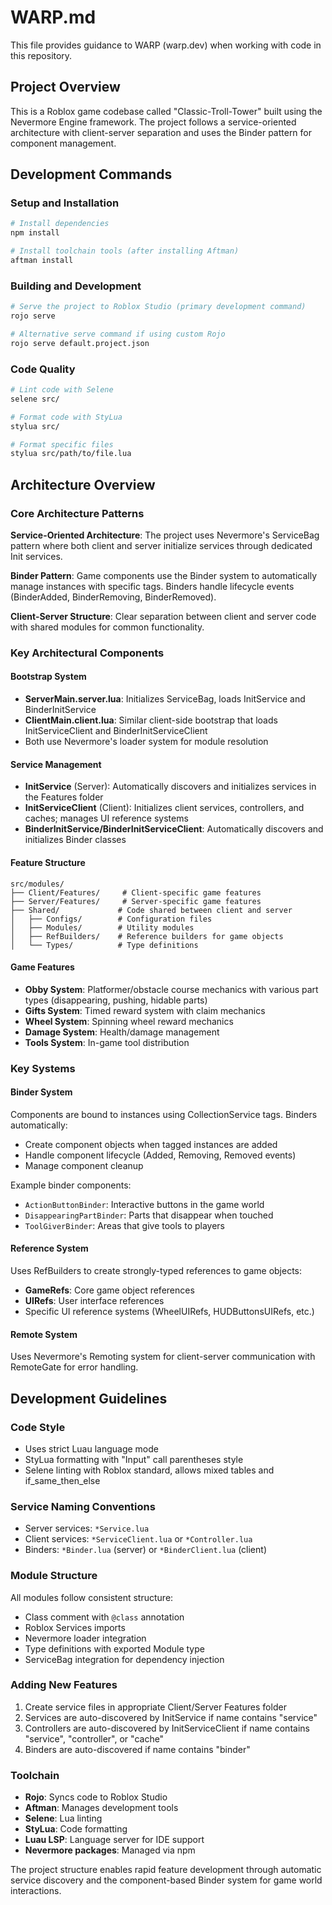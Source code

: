# WARP.md

This file provides guidance to WARP (warp.dev) when working with code in this repository.

## Project Overview

This is a Roblox game codebase called "Classic-Troll-Tower" built using the Nevermore Engine framework. The project follows a service-oriented architecture with client-server separation and uses the Binder pattern for component management.

## Development Commands

### Setup and Installation
```bash
# Install dependencies
npm install

# Install toolchain tools (after installing Aftman)
aftman install
```

### Building and Development
```bash
# Serve the project to Roblox Studio (primary development command)
rojo serve

# Alternative serve command if using custom Rojo
rojo serve default.project.json
```

### Code Quality
```bash
# Lint code with Selene
selene src/

# Format code with StyLua
stylua src/

# Format specific files
stylua src/path/to/file.lua
```

## Architecture Overview

### Core Architecture Patterns

**Service-Oriented Architecture**: The project uses Nevermore's ServiceBag pattern where both client and server initialize services through dedicated Init services.

**Binder Pattern**: Game components use the Binder system to automatically manage instances with specific tags. Binders handle lifecycle events (BinderAdded, BinderRemoving, BinderRemoved).

**Client-Server Structure**: Clear separation between client and server code with shared modules for common functionality.

### Key Architectural Components

#### Bootstrap System
- **ServerMain.server.lua**: Initializes ServiceBag, loads InitService and BinderInitService
- **ClientMain.client.lua**: Similar client-side bootstrap that loads InitServiceClient and BinderInitServiceClient
- Both use Nevermore's loader system for module resolution

#### Service Management
- **InitService** (Server): Automatically discovers and initializes services in the Features folder
- **InitServiceClient** (Client): Initializes client services, controllers, and caches; manages UI reference systems
- **BinderInitService/BinderInitServiceClient**: Automatically discovers and initializes Binder classes

#### Feature Structure
```
src/modules/
├── Client/Features/     # Client-specific game features
├── Server/Features/     # Server-specific game features  
├── Shared/             # Code shared between client and server
│   ├── Configs/        # Configuration files
│   ├── Modules/        # Utility modules
│   ├── RefBuilders/    # Reference builders for game objects
│   └── Types/          # Type definitions
```

#### Game Features
- **Obby System**: Platformer/obstacle course mechanics with various part types (disappearing, pushing, hidable parts)
- **Gifts System**: Timed reward system with claim mechanics
- **Wheel System**: Spinning wheel reward mechanics
- **Damage System**: Health/damage management
- **Tools System**: In-game tool distribution

### Key Systems

#### Binder System
Components are bound to instances using CollectionService tags. Binders automatically:
- Create component objects when tagged instances are added
- Handle component lifecycle (Added, Removing, Removed events)
- Manage component cleanup

Example binder components:
- `ActionButtonBinder`: Interactive buttons in the game world
- `DisappearingPartBinder`: Parts that disappear when touched
- `ToolGiverBinder`: Areas that give tools to players

#### Reference System
Uses RefBuilders to create strongly-typed references to game objects:
- **GameRefs**: Core game object references  
- **UIRefs**: User interface references
- Specific UI reference systems (WheelUIRefs, HUDButtonsUIRefs, etc.)

#### Remote System
Uses Nevermore's Remoting system for client-server communication with RemoteGate for error handling.

## Development Guidelines

### Code Style
- Uses strict Luau language mode
- StyLua formatting with "Input" call parentheses style
- Selene linting with Roblox standard, allows mixed tables and if_same_then_else

### Service Naming Conventions
- Server services: `*Service.lua`
- Client services: `*ServiceClient.lua` or `*Controller.lua` 
- Binders: `*Binder.lua` (server) or `*BinderClient.lua` (client)

### Module Structure
All modules follow consistent structure:
- Class comment with `@class` annotation
- Roblox Services imports
- Nevermore loader integration
- Type definitions with exported Module type
- ServiceBag integration for dependency injection

### Adding New Features
1. Create service files in appropriate Client/Server Features folder
2. Services are auto-discovered by InitService if name contains "service"
3. Controllers are auto-discovered by InitServiceClient if name contains "service", "controller", or "cache"
4. Binders are auto-discovered if name contains "binder"

### Toolchain
- **Rojo**: Syncs code to Roblox Studio
- **Aftman**: Manages development tools
- **Selene**: Lua linting
- **StyLua**: Code formatting  
- **Luau LSP**: Language server for IDE support
- **Nevermore packages**: Managed via npm

The project structure enables rapid feature development through automatic service discovery and the component-based Binder system for game world interactions.